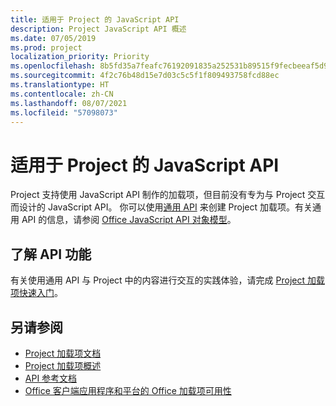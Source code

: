 ```yaml
---
title: 适用于 Project 的 JavaScript API
description: Project JavaScript API 概述
ms.date: 07/05/2019
ms.prod: project
localization_priority: Priority
ms.openlocfilehash: 8b5fd35a7feafc76192091835a252531b89515f9fecbeeaf5d94c00242362c81
ms.sourcegitcommit: 4f2c76b48d15e7d03c5c5f1f809493758fcd88ec
ms.translationtype: HT
ms.contentlocale: zh-CN
ms.lasthandoff: 08/07/2021
ms.locfileid: "57098073"
---
```

# <a name="javascript-api-for-project"></a>适用于 Project 的 JavaScript API

Project 支持使用 JavaScript API 制作的加载项，但目前没有专为与 Project 交互而设计的 JavaScript API。 你可以使用[通用 API](/javascript/api/office) 来创建 Project 加载项。有关通用 API 的信息，请参阅 [Office JavaScript API 对象模型](../../develop/office-javascript-api-object-model.md)。 

## <a name="learn-about-api-capabilities"></a>了解 API 功能

有关使用通用 API 与 Project 中的内容进行交互的实践体验，请完成 [Project 加载项快速入门](../../quickstarts/project-quickstart.md)。 

## <a name="see-also"></a>另请参阅

- [Project 加载项文档](../../project/index.yml)
- [Project 加载项概述](../../project/project-add-ins.md)
- [API 参考文档](../javascript-api-for-office.md)
- [Office 客户端应用程序和平台的 Office 加载项可用性](../../overview/office-add-in-availability.md)